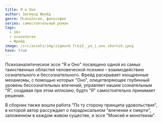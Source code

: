 ```yaml
---
title: Я и Оно
author: Зигмунд Фрейд
genre: Психология, философия
series: самостоятельный роман
tags:
  - 16+
  - психология
  - Фрейд
image: /src/assets/img/zigmund_frejd__ya_i_ono_sbornik.jpeg
have: true
---
```

Психоаналитическое эссе "Я и Оно" посвящено одной из самых таинственных областей человеческой психики – взаимодействию сознательного и бессознательного. Фрейд раскрывает изощренные механизмы, с помощью которых "Оно", олицетворяющее глубинный уровень бессознательных влечений, управляет нашим сознательным "Я", создавая при этом иллюзию, будто "Я" самостоятельно принимает решения.

В сборник также вошли работа "По ту сторону принципа удовольствия", в которой автор рассуждает о парадоксальном "влечении к смерти", заложенном в каждом живом существе, и эссе "Моисей и монотеизм".
